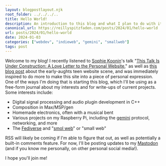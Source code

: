 ```yaml
---
layout: blogpostlayout.njk
root_folder: ../../../..
title: Hello World!
description: An introduction to this blog and what I plan to do with it
canonical_url: https://reillyspitzfaden.com/posts/2024/01/hello-world
url: posts/2024/01/hello-world
date: 2024-01-03
categories: ["webdev", "indieweb", "gemini", "smallweb"]
tags: post
---
```


Welcome to my blog! I recently listened to [Sophie Koonin](https://localghost.dev/)'s talk "[This Talk Is Under Construction: A Love Letter to the Personal Website](https://www.youtube.com/watch?v=H2Ux0hGQcs4)," as well as [this blog post](https://localghost.dev/blog/remembering-the-early-00s-teen-website-scene/) about the early-aughts teen website scene, and was immediately inspired to do more to make this site into a piece of personal expression. One of the ways I'm doing that is starting this blog, which I'll be using as a free-form journal about my interests and for write-ups of current projects. Some interests include:
- Digital signal processing and audio plugin development in C++
- Composition in Max/MSP/gen
- Homemade electronics, often with a musical bent
- Various projects on my Raspberry Pi, including the [gemini](https://geminiprotocol.net/) protocol, networking, and more
- The [Fediverse](https://en.wikipedia.org/wiki/Fediverse) and "[smol web](https://smolweb.org/index.html)" or "small web"

RSS will likely be coming if I'm able to figure that out, as well as potentially a built-in comments feature. For now, I'll be posting updates to my [Mastodon](https://hachyderm.io/@reillypascal) (and if you know me personally, on other personal social media!).

I hope you'll join me!
